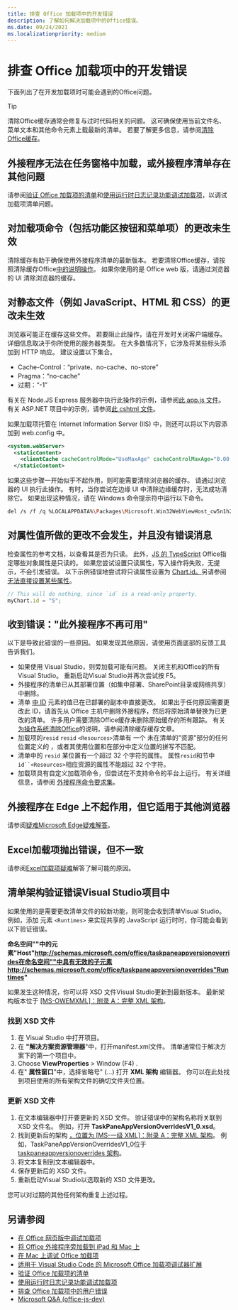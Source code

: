 ```yaml
---
title: 排查 Office 加载项中的开发错误
description: 了解如何解决加载项中的Office错误。
ms.date: 09/24/2021
ms.localizationpriority: medium
---
```


# <a name="troubleshoot-development-errors-with-office-add-ins"></a>排查 Office 加载项中的开发错误

下面列出了在开发加载项时可能会遇到的Office问题。

> [!TIP]
> 清除Office缓存通常会修复与过时代码相关的问题。 这可确保使用当前文件名、菜单文本和其他命令元素上载最新的清单。 若要了解更多信息，请参阅[清除Office缓存](clear-cache.md)。

## <a name="add-in-doesnt-load-in-task-pane-or-other-issues-with-the-add-in-manifest"></a>外接程序无法在任务窗格中加载，或外接程序清单存在其他问题

请参阅[验证 Office 加载项的清单](troubleshoot-manifest.md)和[使用运行时日志记录功能调试加载项](runtime-logging.md)，以调试加载项清单问题。

## <a name="changes-to-add-in-commands-including-ribbon-buttons-and-menu-items-do-not-take-effect"></a>对加载项命令（包括功能区按钮和菜单项）的更改未生效

清除缓存有助于确保使用外接程序清单的最新版本。 若要清除Office缓存，请按照清除缓存Office[中的说明操作](clear-cache.md)。 如果你使用的是 Office web 版，请通过浏览器的 UI 清除浏览器的缓存。

## <a name="changes-to-static-files-such-as-javascript-html-and-css-do-not-take-effect"></a>对静态文件（例如 JavaScript、HTML 和 CSS）的更改未生效

浏览器可能正在缓存这些文件。 若要阻止此操作，请在开发时关闭客户端缓存。 详细信息取决于你所使用的服务器类型。 在大多数情况下，它涉及将某些标头添加到 HTTP 响应。 建议设置以下集合。

- Cache-Control：“private、no-cache、no-store”
- Pragma：“no-cache”
- 过期：“-1”

有关在 Node.JS Express 服务器中执行此操作的示例，请参阅[此 app.js 文件](https://github.com/OfficeDev/Office-Add-in-samples/tree/main/Samples/auth/Office-Add-in-NodeJS-SSO/Complete/app.js)。 有关 ASP.NET 项目中的示例，请参阅[此 cshtml 文件](https://github.com/OfficeDev/Office-Add-in-samples/tree/main/Samples/auth/Office-Add-in-ASPNET-SSO/Complete/Office-Add-in-ASPNET-SSO-WebAPI/Views/Shared/_Layout.cshtml)。

如果加载项托管在 Internet Information Server (IIS) 中，则还可以将以下内容添加到 web.config 中。

```xml
<system.webServer>
  <staticContent>
    <clientCache cacheControlMode="UseMaxAge" cacheControlMaxAge="0.00:00:00" cacheControlCustom="must-revalidate" />
  </staticContent>
```

如果这些步骤一开始似乎不起作用，则可能需要清除浏览器的缓存。 请通过浏览器的 UI 执行此操作。 有时，当你尝试在边缘 UI 中清除边缘缓存时，无法成功清除它。 如果出现这种情况，请在 Windows 命令提示符中运行以下命令。

```bash
del /s /f /q %LOCALAPPDATA%\Packages\Microsoft.Win32WebViewHost_cw5n1h2txyewy\AC\#!123\INetCache\
```

## <a name="changes-made-to-property-values-dont-happen-and-there-is-no-error-message"></a>对属性值所做的更改不会发生，并且没有错误消息

检查属性的参考文档，以查看其是否为只读。 此外，[JS 的 TypeScript](../develop/referencing-the-javascript-api-for-office-library-from-its-cdn.md) Office指定哪些对象属性是只读的。 如果您尝试设置只读属性，写入操作将失败，无提示，不会引发错误。 以下示例错误地尝试将只读属性设置为 [Chart.id。](/javascript/api/excel/excel.chart#excel-excel-chart-id-member)另请参阅 [无法直接设置某些属性](../develop/application-specific-api-model.md#some-properties-cannot-be-set-directly)。

```js
// This will do nothing, since `id` is a read-only property.
myChart.id = "5";
```

## <a name="getting-error-this-add-in-is-no-longer-available"></a>收到错误："此外接程序不再可用"

以下是导致此错误的一些原因。 如果发现其他原因，请使用页面底部的反馈工具告诉我们。

- 如果使用 Visual Studio，则旁加载可能有问题。 关闭主机和Office的所有Visual Studio。 重新启动Visual Studio并再次尝试按 F5。
- 外接程序的清单已从其部署位置（如集中部署、SharePoint目录或网络共享）中删除。
- 清单 [中 ID](../reference/manifest/id.md) 元素的值已在已部署的副本中直接更改。 如果出于任何原因需要更改此 ID，请首先从 Office 主机中删除外接程序，然后将原始清单替换为已更改的清单。 许多用户需要清除Office缓存来删除原始缓存的所有跟踪。 有关[为操作系统清除Office](clear-cache.md)的说明，请参阅清除缓存缓存文章。
- 加载项的`resid` [](../reference/manifest/resources.md) `resid` `<Resources>`清单有 一个 未在清单的"资源"部分的任何位置定义的 ，或者其使用位置和在部分中定义位置的拼写不匹配。
- 清单中的 `resid` 某位置有一个超过 32 个字符的属性。 属性`resid`和节中`id``<Resources>`相应资源的属性不能超过 32 个字符。
- 加载项具有自定义加载项命令，但尝试在不支持命令的平台上运行。 有关详细信息，请参阅 [外接程序命令要求集](../reference/requirement-sets/add-in-commands-requirement-sets.md)。

## <a name="add-in-doesnt-work-on-edge-but-it-works-on-other-browsers"></a>外接程序在 Edge 上不起作用，但它适用于其他浏览器

请参阅[疑难Microsoft Edge疑难解答](../concepts/browsers-used-by-office-web-add-ins.md#troubleshooting-microsoft-edge-issues)。

## <a name="excel-add-in-throws-errors-but-not-consistently"></a>Excel加载项抛出错误，但不一致

请参阅[Excel加载项疑难](../excel/excel-add-ins-troubleshooting.md)解答了解可能的原因。

## <a name="manifest-schema-validation-errors-in-visual-studio-projects"></a>清单架构验证错误Visual Studio项目中

如果使用的是需要更改清单文件的较新功能，则可能会收到清单Visual Studio。 例如，添加 元素 `<Runtimes>` 来实现共享的 JavaScript 运行时时，你可能会看到以下验证错误。

**命名空间""中的元素"Host"http://schemas.microsoft.com/office/taskpaneappversionoverrides在命名空间""中具有无效的子元素http://schemas.microsoft.com/office/taskpaneappversionoverrides"Runtimes"**

如果发生这种情况，你可以将 XSD 文件Visual Studio更新到最新版本。 最新架构版本位于 [[MS-OWEMXML]：附录 A：完整 XML 架构](/openspecs/office_file_formats/ms-owemxml/c6a06390-34b8-4b42-82eb-b28be12494a8)。

### <a name="locate-the-xsd-files"></a>找到 XSD 文件

1. 在 Visual Studio 中打开项目。
1. 在 **"解决方案资源管理器**"中，打开manifest.xml文件。 清单通常位于解决方案下的第一个项目中。
1. Choose **ViewProperties**  >  Window (F4) .
1. 在" **属性窗口**"中，选择省略号" (...) 打开 **XML 架构** 编辑器。 你可以在此处找到项目使用的所有架构文件的确切文件夹位置。

### <a name="update-the-xsd-files"></a>更新 XSD 文件

1. 在文本编辑器中打开要更新的 XSD 文件。 验证错误中的架构名称将关联到 XSD 文件名。 例如，打开 **TaskPaneAppVersionOverridesV1_0.xsd**。
1. 找到更新后的架构 [，位置为 [MS-一级 XML]：附录 A：完整 XML 架构](/openspecs/office_file_formats/ms-owemxml/c6a06390-34b8-4b42-82eb-b28be12494a8)。 例如，TaskPaneAppVersionOverridesV1_0位于 [taskpaneappversionoverrides 架构](/openspecs/office_file_formats/ms-owemxml/82e93ec5-de22-42a8-86e3-353c8336aa40)。
1. 将文本复制到文本编辑器中。
1. 保存更新后的 XSD 文件。
1. 重新启动Visual Studio以选取新的 XSD 文件更改。

您可以对过期的其他任何架构重复上述过程。

## <a name="see-also"></a>另请参阅

- [在 Office 网页版中调试加载项](debug-add-ins-in-office-online.md)
- [将 Office 外接程序旁加载到 iPad 和 Mac 上](sideload-an-office-add-in-on-ipad-and-mac.md)  
- [在 Mac 上调试 Office 加载项](debug-office-add-ins-on-ipad-and-mac.md)  
- [适用于 Visual Studio Code 的 Microsoft Office 加载项调试器扩展](debug-with-vs-extension.md)
- [验证 Office 加载项的清单](troubleshoot-manifest.md)
- [使用运行时日志记录功能调试加载项](runtime-logging.md)
- [排查 Office 加载项中的用户错误](testing-and-troubleshooting.md)
- [Microsoft Q&A (office-js-dev) ](/answers/topics/office-js-dev.html)
